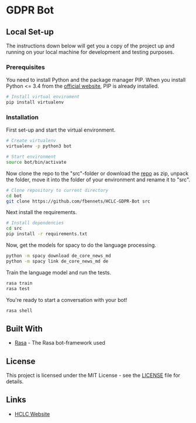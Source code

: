 # GDPR Bot


## Local Set-up

The instructions down below will get you a copy of the project up and running on your local machine for development and testing purposes.

### Prerequisites

You need to install Python and the package manager PIP. When you install Python <= 3.4 from the [official website](https://www.python.org/downloads/), PIP is already installed.

```bash
# Install virtual enviroment
pip install virtualenv
```

### Installation

First set-up and start the virtual environment.

```bash
# Create virtualenv
virtualenv -p python3 bot

# Start environment
source bot/bin/activate

```

Now clone the repo to the "src"-folder or download the [repo](https://github.com/fbennets/HCLC-GDPR-Bot) as zip, unpack the folder, move it into the folder of your environment and rename it to "src".

```bash
# Clone repository to current directory
cd bot
git clone https://github.com/fbennets/HCLC-GDPR-Bot src

```
Next install the requirements.

```bash
# Install dependencies
cd src
pip install -r requirements.txt
```

Now, get the models for spacy to do the language processing.
```bash
python -m spacy download de_core_news_md
python -m spacy link de_core_news_md de
```

Train the language model and run the tests.
```bash
rasa train
rasa test
```

You're ready to start a conversation with your bot!
```bash
rasa shell
```

## Built With

* [Rasa](https://rasa.com/) - The Rasa bot-framework used

## License

This project is licensed under the MIT License - see the [LICENSE](https://github.com/fbennets/HCLC-GDPR-Bot/blob/master/LICENSE) file for details.

## Links

* [HCLC Website](https://hclc-berlin.de/)
